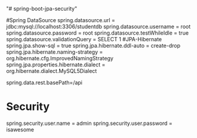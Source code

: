 "# spring-boot-jpa-security" 


#Spring DataSource
spring.datasource.url = jdbc:mysql://localhost:3306/studentdb
spring.datasource.username = root
spring.datasource.password = root
spring.datasource.testWhileIdle = true
spring.datasource.validationQuery = SELECT 1
#JPA-Hibernate
spring.jpa.show-sql = true
spring.jpa.hibernate.ddl-auto = create-drop
spring.jpa.hibernate.naming-strategy = org.hibernate.cfg.ImprovedNamingStrategy
spring.jpa.properties.hibernate.dialect = org.hibernate.dialect.MySQL5Dialect 

spring.data.rest.basePath=/api 

# Security
spring.security.user.name = admin
spring.security.user.password = isawesome
